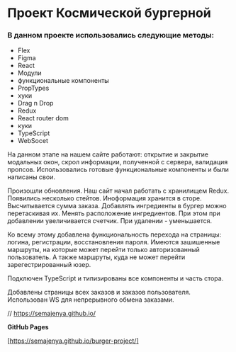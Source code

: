 # Проект Космической бургерной

### В данном проекте использовались следующие методы:

* Flex
* Figma
* React
* Модули
* функциональные компоненты
* PropTypes
* хуки
* Drag n Drop
* Redux
* React router dom
* куки
* TypeScript
* WebSocet


На данном этапе на нашем сайте работают: открытие и закрытие модальных окон, скрол информации, полученной с сервера, валидация пропсов. Использовались готовые функциональные компоненты и были написаны свои.

Произошли обновления. Наш сайт начал работать с хранилищем Redux. Появились несколько стейтов. Иноформация хранится в сторе. Высчитывается сумма заказа. Добавлять ингредиенты в бургер можно перетаскивая их. Менять расположение ингредиентов. При этом при добавлении увеличивается счетчик. При удалении - уменьшается. 

Ко всему этому добавлена функциональность перехода на страницы: логина, регистрации, восстановления пароля. Имеются зашишенные маршруты, на которые может перейти только авторизованный пользователь. А также маршруты, куда не может перейти зарегестрированный юзер. 

Подключен TypeScript и типизированы все компоненты и часть стора.

Добавлены страницы всех заказов и заказов пользователя. Использован WS для непрерывного обмена заказами.

 // https://semajenya.github.io/

**GitHub Pages**

[https://semajenya.github.io/burger-project/]
